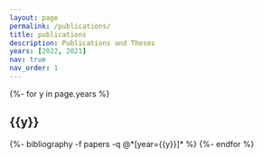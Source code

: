 ```yaml
---
layout: page
permalink: /publications/
title: publications
description: Publications and Theses
years: [2022, 2021]
nav: true
nav_order: 1
---
```

<!-- _pages/publications.md -->
<div class="publications">

{%- for y in page.years %}
  <h2 class="year">{{y}}</h2>
  {%- bibliography -f papers -q @*[year={{y}}]* %}
{%- endfor %}

</div>

